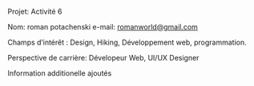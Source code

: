 Projet: Activité 6

Nom: roman potachenski
e-mail: romanworld@gmail.com

Champs d’intérêt : Design, Hiking, Développement web, programmation.

Perspective de carrière: Dévelopeur Web, UI/UX Designer


Information additionelle ajoutés 




